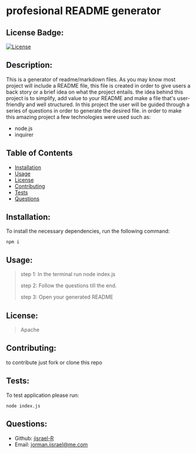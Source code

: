 # profesional README generator
  
  
  ## License Badge:
  [![License](https://img.shields.io/badge/license-Apache-blue)](https://shields.io)
  
  ## Description:
  This is a generator of readme/markdown files. As you may know most project will include a README file,
  this file is created in order to give users a back story or a brief idea on what the project entails.
  the idea behind this project is to simplify, add value to your README and make a file that's user-friendly 
  and well structured. In this project the user will be guided through a series of questions in order to 
  generate the desired file. in order to make this amazing project a few technologies were used such as:
  
  - node.js
  - inquirer
  

  ## Table of Contents 
  - [Installation](#installation)
  - [Usage](#usage)
  - [License](#license)
  - [Contributing](#contributing)
  - [Tests](#tests)
  - [Questions](#questions)
  
  ## Installation:
  To install the necessary dependencies, run the following command:

    npm i
  
 
  ## Usage:
  
  > step 1: In the terminal run  node index.js
  > 
  > step 2: Follow the questions till the end.
  > 
  > step 3: Open your generated README
              
  ## License:
 > Apache
  ## Contributing:
  to contribute just fork or clone this repo
  ## Tests:
  To test application please run:
   
    node index.js
  
  ## Questions:
  - Github: [jisrael-R](https://github.com/jisrael-R)
  - Email: jorman.iisrael@me.com 
